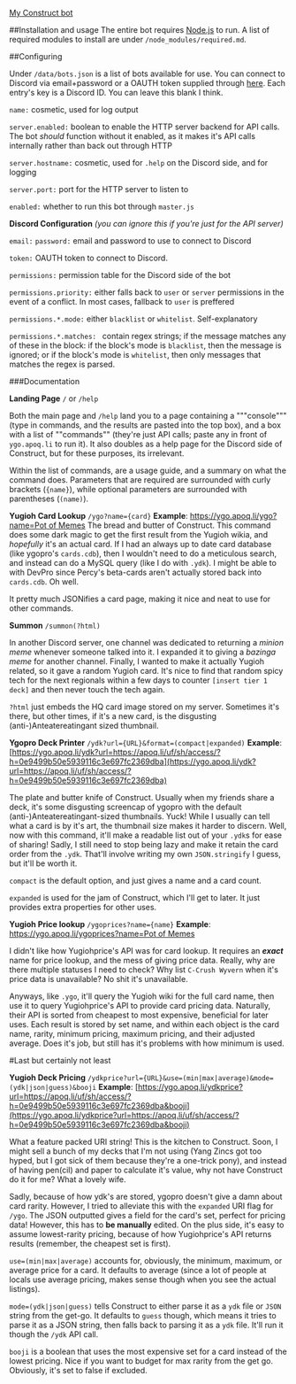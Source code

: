 [My Construct bot](https://ygo.apoq.li/)

##Installation and usage
The entire bot requires [Node.js](https://nodejs.org/en/download/) to run. A list of required modules to install are under `/node_modules/required.md`.

##Configuring

Under `/data/bots.json` is a list of bots available for use. You can connect to Discord via email+password or a OAUTH token supplied through [here](https://discordapp.com/developers/docs/topics/oauth2). Each entry's key is a Discord ID. You can leave this blank I think.

`name:` cosmetic, used for log output

`server.enabled:` boolean to enable the HTTP server backend for API calls. The bot *should* function without it enabled, as it makes it's API calls internally rather than back out through HTTP

`server.hostname:` cosmetic, used for `.help` on the Discord side, and for logging

`server.port:` port for the HTTP server to listen to

`enabled:` whether to run this bot through `master.js`

**Discord Configuration** *(you can ignore this if you're just for the API server)*

`email:` `password:` email and password to use to connect to Discord

`token:` OAUTH token to connect to Discord.

`permissions:` permission table for the Discord side of the bot

`permissions.priority:` either falls back to `user` or `server` permissions in the event of a conflict. In most cases, fallback to `user` is preffered

`permissions.*.mode:` either `blacklist` or `whitelist`. Self-explanatory

`permissions.*.matches: ` contain regex strings; if the message matches any of these in the block: if the block's mode is `blacklist`, then the message is ignored; or if the block's mode is `whitelist`, then only messages that matches the regex is parsed.

###Documentation

**Landing Page** `/` or `/help`

Both the main page and `/help` land you to a page containing a """console""" (type in commands, and the results are pasted into the top box), and a box with a list of ""commands"" (they're just API calls; paste any in front of `ygo.apoq.li` to run it). It also doubles as a help page for the Discord side of Construct, but for these purposes, its irrelevant.

Within the list of commands, are a usage guide, and a summary on what the command does. Parameters that are required are surrounded with curly brackets (`{name}`), while optional parameters are surrounded with parentheses (`(name)`).

**Yugioh Card Lookup** `/ygo?name={card}` __Example__: [https://ygo.apoq.li/ygo?name=Pot of Memes](https://ygo.apoq.li/ygo?name=Pot+of+Memes)
The bread and butter of Construct. This command does some dark magic to get the first result from the Yugioh wikia, and *hopefully* it's an actual card. If I had an always up to date card database (like ygopro's `cards.cdb`), then I wouldn't need to do a meticulous search, and instead can do a MySQL query (like I do with `.ydk`). I might be able to with DevPro since Percy's beta-cards aren't actually stored back into `cards.cdb`. Oh well.

It pretty much JSONifies a card page, making it nice and neat to use for other commands.

**Summon** `/summon(?html)`

In another Discord server, one channel was dedicated to returning a *minion meme* whenever someone talked into it. I expanded it to giving a *bazinga meme* for another channel. Finally, I wanted to make it actually Yugioh related, so it gave a random Yugioh card. It's nice to find that random spicy tech for the next regionals within a few days to counter `[insert tier 1 deck]` and then never touch the tech again.

`?html` just embeds the HQ card image stored on my server. Sometimes it's there, but other times, if it's a new card, is the disgusting (anti-)Anteatereatingant sized thumbnail.

**Ygopro Deck Printer** `/ydk?url={URL}&format=(compact|expanded)` __Example__: [https://ygo.apoq.li/ydk?url=https://apoq.li/uf/sh/access/?h=0e9499b50e5939116c3e697fc2369dba](https://ygo.apoq.li/ydk?url=https://apoq.li/uf/sh/access/?h=0e9499b50e5939116c3e697fc2369dba)

The plate and butter knife of Construct. Usually when my friends share a deck, it's some disgusting screencap of ygopro with the default (anti-)Anteatereatingant-sized thumbnails. Yuck! While I usually can tell what a card is by it's art, the thumbnail size makes it harder to discern. Well, now with this command, it'll make a readable list out of your `.ydk`s for ease of sharing! Sadly, I still need to stop being lazy and make it retain the card order from the `.ydk`. That'll involve writing my own `JSON.stringify` I guess, but it'll be worth it.

`compact` is the default option, and just gives a name and a card count.

`expanded` is used for the jam of Construct, which I'll get to later. It just provides extra properties for other uses.

**Yugioh Price lookup** `/ygoprices?name={name}` __Example__:
[https://ygo.apoq.li/ygoprices?name=Pot of Memes](https://ygo.apoq.li/ygoprices?name=Pot+of+Memes)

I didn't like how Yugiohprice's API was for card lookup. It requires an ***exact*** name for price lookup, and the mess of giving price data. Really, why are there multiple statuses I need to check? Why list `C-Crush Wyvern` when it's price data is unavailable? No shit it's unavailable.

Anyways, like `.ygo`, it'll query the Yugioh wiki for the full card name, then use it to query Yugiohprice's API to provide card pricing data. Naturally, their API is sorted from cheapest to most expensive, beneficial for later uses. Each result is stored by set name, and within each object is the card name, rarity, minimum pricing, maximum pricing, and their adjusted average. Does it's job, but still has it's problems with how minimum is used.


#Last but certainly not least

**Yugioh Deck Pricing** `/ydkprice?url={URL}&use=(min|max|average)&mode=(ydk|json|guess)&booji` __Example__: [https://ygo.apoq.li/ydkprice?url=https://apoq.li/uf/sh/access/?h=0e9499b50e5939116c3e697fc2369dba&booji](https://ygo.apoq.li/ydkprice?url=https://apoq.li/uf/sh/access/?h=0e9499b50e5939116c3e697fc2369dba&booji)

What a feature packed URI string! This is the kitchen to Construct. Soon, I might sell a bunch of my decks that I'm not using (Yang Zincs got too hyped, but I got sick of them because they're a one-trick pony), and instead of having pen(cil) and paper to calculate it's value, why not have Construct do it for me? What a lovely wife.

Sadly, because of how ydk's are stored, ygopro doesn't give a damn about card rarity. However, I tried to alleviate this with the `expanded` URI flag for `/ygo`. The JSON outputted gives a field for the card's set, perfect for pricing data! However, this has to **be manually** edited. On the plus side, it's easy to assume lowest-rarity pricing, because of how Yugiohprice's API returns results (remember, the cheapest set is first).

`use=(min|max|average)` accounts for, obviously, the minimum, maximum, or average price for a card. It defaults to average (since a lot of people at locals use average pricing, makes sense though when you see the actual listings).

`mode=(ydk|json|guess)` tells Construct to either parse it as a `ydk` file or `JSON` string from the get-go. It defaults to `guess` though, which means it tries to parse it as a JSON string, then falls back to parsing it as a `ydk` file. It'll run it though the `/ydk` API call.

`booji` is a boolean that uses the most expensive set for a card instead of the lowest pricing. Nice if you want to budget for max rarity from the get go. Obviously, it's set to false if excluded.
